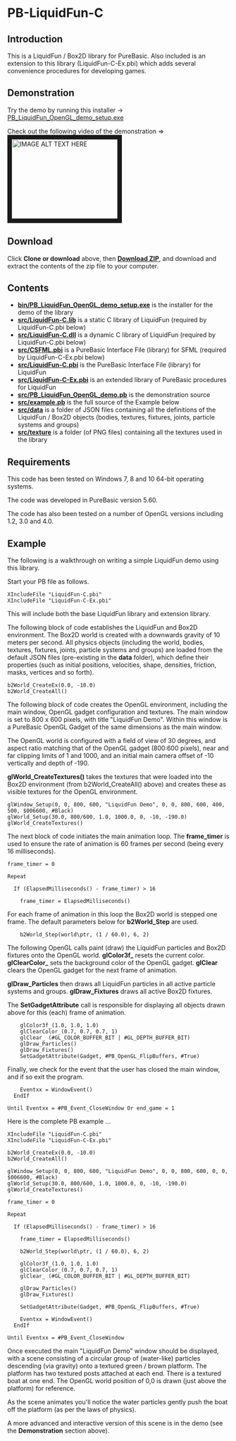 # PB-LiquidFun-C

## Introduction

This is a LiquidFun / Box2D library for PureBasic.  Also included is an extension to this library (LiquidFun-C-Ex.pbi) which adds several convenience procedures for developing games.

## Demonstration

Try the demo by running this installer ->  <a href="https://github.com/seanhaydongriffin/PB-LiquidFun-C/raw/master/bin/PB_LiquidFun_OpenGL_demo_setup.exe" target="_blank">PB_LiquidFun_OpenGL_demo_setup.exe</a>  

Check out the following video of the demonstration => <a href="http://www.youtube.com/watch?feature=player_embedded&v=zdUW69nzy8w
" target="_blank"><img src="http://img.youtube.com/vi/zdUW69nzy8w/0.jpg" 
alt="IMAGE ALT TEXT HERE" width="240" height="180" border="10" /></a>

## Download

Click **Clone or download** above, then **<a href="https://github.com/seanhaydongriffin/PB-LiquidFun-C/archive/master.zip" target="_blank">Download ZIP</a>**, and download and extract the contents of the zip file to your computer.

## Contents

- **<a href="https://github.com/seanhaydongriffin/PB-LiquidFun-C/raw/master/bin/PB_LiquidFun_OpenGL_demo_setup.exe" target="_blank">bin/PB_LiquidFun_OpenGL_demo_setup.exe</a>** is the installer for the demo of the library
- **<a href="https://github.com/seanhaydongriffin/PB-LiquidFun-C/raw/master/src/LiquidFun-C.lib" target="_blank">src/LiquidFun-C.lib</a>** is a static C library of LiquidFun (required by LiquidFun-C.pbi below)
- **<a href="https://github.com/seanhaydongriffin/PB-LiquidFun-C/raw/master/src/LiquidFun-C.dll" target="_blank">src/LiquidFun-C.dll</a>** is a dynamic C library of LiquidFun (required by LiquidFun-C.pbi below)
- **<a href="https://github.com/seanhaydongriffin/PB-LiquidFun-C/raw/master/src/CSFML.pbi" target="_blank">src/CSFML.pbi</a>** is a PureBasic Interface File (library) for SFML (required by LiquidFun-C-Ex.pbi below)
- **<a href="https://github.com/seanhaydongriffin/PB-LiquidFun-C/raw/master/src/LiquidFun-C.pbi" target="_blank">src/LiquidFun-C.pbi</a>** is the PureBasic Interface File (library) for LiquidFun
- **<a href="https://github.com/seanhaydongriffin/PB-LiquidFun-C/raw/master/src/LiquidFun-C-Ex.pbi" target="_blank">src/LiquidFun-C-Ex.pbi</a>** is an extended library of PureBasic procedures for LiquidFun
- **<a href="https://github.com/seanhaydongriffin/PB-LiquidFun-C/raw/master/src/PB_LiquidFun_OpenGL_demo.pb" target="_blank">src/PB_LiquidFun_OpenGL_demo.pb</a>** is the demonstration source
- **<a href="https://github.com/seanhaydongriffin/PB-LiquidFun-C/raw/master/src/example.pb" target="_blank">src/example.pb</a>** is the full source of the Example below
- **<a href="https://github.com/seanhaydongriffin/PB-LiquidFun-C/tree/master/src/data" target="_blank">src/data</a>** is a folder of JSON files containing all the definitions of the LiquidFun / Box2D objects (bodies, textures, fixtures, joints, particle systems and groups)
- **<a href="https://github.com/seanhaydongriffin/PB-LiquidFun-C/tree/master/src/texture" target="_blank">src/texture</a>** is a folder (of PNG files) containing all the textures used in the library

## Requirements

This code has been tested on Windows 7, 8 and 10 64-bit operating systems.

The code was developed in PureBasic version 5.60.

The code has also been tested on a number of OpenGL versions including 1.2, 3.0 and 4.0.

## Example

The following is a walkthrough on writing a simple LiquidFun demo using this library.

Start your PB file as follows.

```
XIncludeFile "LiquidFun-C.pbi"
XIncludeFile "LiquidFun-C-Ex.pbi"
```

This will include both the base LiquidFun library and extension library.

The following block of code establishes the LiquidFun and Box2D environment.  The Box2D world is created with a downwards gravity of 10 meters per second.  All physics objects (including the world, bodies, textures, fixtures, joints, particle systems and groups) are loaded from the default JSON files (pre-existing in the **data** folder), which define their properties (such as initial positions, velocities, shape, densities, friction, masks, vertices and so forth).

```
b2World_CreateEx(0.0, -10.0)
b2World_CreateAll()
```

The following block of code creates the OpenGL environment, including the main window, OpenGL gadget configuration and textures.  The main window is set to 800 x 600 pixels, with title "LiquidFun Demo".  Within this window is a PureBasic OpenGL Gadget of the same dimensions as the main window.  

The OpenGL world is configured with a field of view of 30 degrees, and aspect ratio matching that of the OpenGL gadget (800:600 pixels), near and far clipping limits of 1 and 1000, and an initial main camera offset of -10 vertically and depth of -190.

**glWorld_CreateTextures()** takes the textures that were loaded into the Box2D environment (from b2World_CreateAll() above) and creates these as visible textures for the OpenGL environment.

```
glWindow_Setup(0, 0, 800, 600, "LiquidFun Demo", 0, 0, 800, 600, 400, 500, $006600, #Black)
glWorld_Setup(30.0, 800/600, 1.0, 1000.0, 0, -10, -190.0)
glWorld_CreateTextures()
```

The next block of code initiates the main animation loop.  The **frame_timer** is used to ensure the rate of animation is 60 frames per second (being every 16 milliseconds).

```
frame_timer = 0

Repeat
  
  If (ElapsedMilliseconds() - frame_timer) > 16
    
    frame_timer = ElapsedMilliseconds()
```

For each frame of animation in this loop the Box2D world is stepped one frame.  The default parameters below for **b2World_Step** are used.

```
    b2World_Step(world\ptr, (1 / 60.0), 6, 2)
```

The following OpenGL calls paint (draw) the LiquidFun particles and Box2D fixtures onto the OpenGL world.  **glColor3f_** resets the current color. **glClearColor_** sets the background color of the OpenGL gadget.  **glClear** clears the OpenGL gadget for the next frame of animation.

**glDraw_Particles** then draws all LiquidFun particles in all active particle systems and groups.  **glDraw_Fixtures** draws all active Box2D fixtures.

The **SetGadgetAttribute** call is responsible for displaying all objects drawn above for this (each) frame of animation.

```
    glColor3f_(1.0, 1.0, 1.0)
    glClearColor_(0.7, 0.7, 0.7, 1)
    glClear_ (#GL_COLOR_BUFFER_BIT | #GL_DEPTH_BUFFER_BIT)
    glDraw_Particles()
    glDraw_Fixtures()
    SetGadgetAttribute(Gadget, #PB_OpenGL_FlipBuffers, #True)
```

Finally, we check for the event that the user has closed the main window, and if so exit the program.

```
    Eventxx = WindowEvent()
  EndIf
    
Until Eventxx = #PB_Event_CloseWindow Or end_game = 1
```

Here is the complete PB example ...

```
XIncludeFile "LiquidFun-C.pbi"
XIncludeFile "LiquidFun-C-Ex.pbi"

b2World_CreateEx(0.0, -10.0)
b2World_CreateAll()

glWindow_Setup(0, 0, 800, 600, "LiquidFun Demo", 0, 0, 800, 600, 0, 0, $006600, #Black)
glWorld_Setup(30.0, 800/600, 1.0, 1000.0, 0, -10, -190.0)
glWorld_CreateTextures()

frame_timer = 0

Repeat
  
  If (ElapsedMilliseconds() - frame_timer) > 16
    
    frame_timer = ElapsedMilliseconds()
    
    b2World_Step(world\ptr, (1 / 60.0), 6, 2)
    
    glColor3f_(1.0, 1.0, 1.0)
    glClearColor_(0.7, 0.7, 0.7, 1)
    glClear_ (#GL_COLOR_BUFFER_BIT | #GL_DEPTH_BUFFER_BIT)
    
    glDraw_Particles()
    glDraw_Fixtures()
    
    SetGadgetAttribute(Gadget, #PB_OpenGL_FlipBuffers, #True)

    Eventxx = WindowEvent()
  EndIf
    
Until Eventxx = #PB_Event_CloseWindow
```

Once executed the main "LiquidFun Demo" window should be displayed, with a scene consisting of a circular group of (water-like) particles descending (via gravity) onto a textured green / brown platform.  The platform has two textured posts attached at each end.  There is a textured boat at one end.  The OpenGL world position of 0,0 is drawn (just above the platform) for reference.

As the scene animates you'll notice the water particles gently push the boat off the platform (as per the laws of physics).

A more advanced and interactive version of this scene is in the demo (see the **Demonstration** section above).
